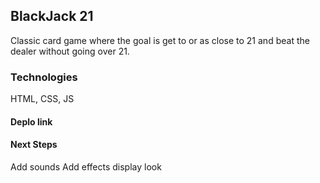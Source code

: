 ## BlackJack 21
Classic card game where the goal is get to or as close to 21 and beat the dealer without going over 21.
### Technologies
HTML, CSS, JS
#### Deplo link

#### Next Steps
Add sounds
Add effects
display look